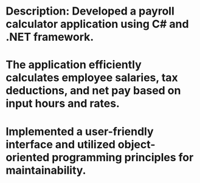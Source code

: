 # Description: Developed a payroll calculator application using C# and .NET framework.
# The application efficiently calculates employee salaries, tax deductions, and net pay based on input hours and rates.
# Implemented a user-friendly interface and utilized object-oriented programming principles for maintainability.
